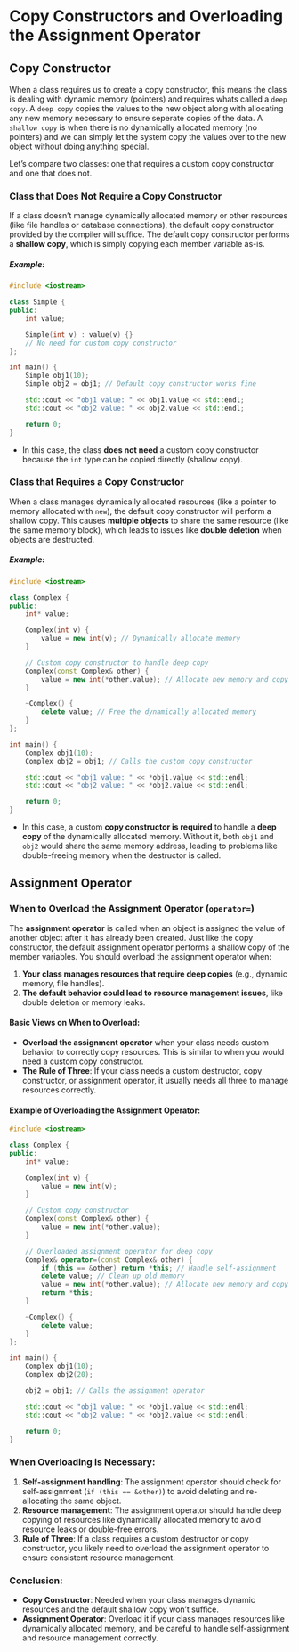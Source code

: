 # Copy Constructors and Overloading the Assignment Operator

## Copy Constructor

When a class requires us to create a copy constructor, this means the class is dealing with dynamic memory (pointers) and requires whats called a `deep copy`. A `deep copy` copies the values to the new object along with allocating any new memory necessary to ensure seperate copies of the data. A `shallow copy` is when there is no dynamically allocated memory (no pointers) and we can simply let the system copy the values over to the new object without doing anything special.

Let’s compare two classes: one that requires a custom copy constructor and one that does not.

### Class that Does Not Require a Copy Constructor

If a class doesn’t manage dynamically allocated memory or other resources (like file handles or database connections), the default copy constructor provided by the compiler will suffice. The default copy constructor performs a **shallow copy**, which is simply copying each member variable as-is.

##### Example:

```cpp
#include <iostream>

class Simple {
public:
    int value;

    Simple(int v) : value(v) {}
    // No need for custom copy constructor
};

int main() {
    Simple obj1(10);
    Simple obj2 = obj1; // Default copy constructor works fine

    std::cout << "obj1 value: " << obj1.value << std::endl;
    std::cout << "obj2 value: " << obj2.value << std::endl;

    return 0;
}
```

- In this case, the class **does not need** a custom copy constructor because the `int` type can be copied directly (shallow copy).

### Class that Requires a Copy Constructor

When a class manages dynamically allocated resources (like a pointer to memory allocated with `new`), the default copy constructor will perform a shallow copy. This causes **multiple objects** to share the same resource (like the same memory block), which leads to issues like **double deletion** when objects are destructed.

##### Example:

```cpp
#include <iostream>

class Complex {
public:
    int* value;

    Complex(int v) {
        value = new int(v); // Dynamically allocate memory
    }

    // Custom copy constructor to handle deep copy
    Complex(const Complex& other) {
        value = new int(*other.value); // Allocate new memory and copy the value
    }

    ~Complex() {
        delete value; // Free the dynamically allocated memory
    }
};

int main() {
    Complex obj1(10);
    Complex obj2 = obj1; // Calls the custom copy constructor

    std::cout << "obj1 value: " << *obj1.value << std::endl;
    std::cout << "obj2 value: " << *obj2.value << std::endl;

    return 0;
}
```

- In this case, a custom **copy constructor is required** to handle a **deep copy** of the dynamically allocated memory. Without it, both `obj1` and `obj2` would share the same memory address, leading to problems like double-freeing memory when the destructor is called.

## Assignment Operator

### When to Overload the Assignment Operator (`operator=`)

The **assignment operator** is called when an object is assigned the value of another object after it has already been created. Just like the copy constructor, the default assignment operator performs a shallow copy of the member variables. You should overload the assignment operator when:

1. **Your class manages resources that require deep copies** (e.g., dynamic memory, file handles).
2. **The default behavior could lead to resource management issues**, like double deletion or memory leaks.

#### Basic Views on When to Overload:

- **Overload the assignment operator** when your class needs custom behavior to correctly copy resources. This is similar to when you would need a custom copy constructor.
- **The Rule of Three**: If your class needs a custom destructor, copy constructor, or assignment operator, it usually needs all three to manage resources correctly.

#### Example of Overloading the Assignment Operator:

```cpp
#include <iostream>

class Complex {
public:
    int* value;

    Complex(int v) {
        value = new int(v);
    }

    // Custom copy constructor
    Complex(const Complex& other) {
        value = new int(*other.value);
    }

    // Overloaded assignment operator for deep copy
    Complex& operator=(const Complex& other) {
        if (this == &other) return *this; // Handle self-assignment
        delete value; // Clean up old memory
        value = new int(*other.value); // Allocate new memory and copy
        return *this;
    }

    ~Complex() {
        delete value;
    }
};

int main() {
    Complex obj1(10);
    Complex obj2(20);

    obj2 = obj1; // Calls the assignment operator

    std::cout << "obj1 value: " << *obj1.value << std::endl;
    std::cout << "obj2 value: " << *obj2.value << std::endl;

    return 0;
}
```

### When Overloading is Necessary:

1. **Self-assignment handling**: The assignment operator should check for self-assignment (`if (this == &other)`) to avoid deleting and re-allocating the same object.
2. **Resource management**: The assignment operator should handle deep copying of resources like dynamically allocated memory to avoid resource leaks or double-free errors.
3. **Rule of Three**: If a class requires a custom destructor or copy constructor, you likely need to overload the assignment operator to ensure consistent resource management.

### Conclusion:

- **Copy Constructor**: Needed when your class manages dynamic resources and the default shallow copy won’t suffice.
- **Assignment Operator**: Overload it if your class manages resources like dynamically allocated memory, and be careful to handle self-assignment and resource management correctly.
